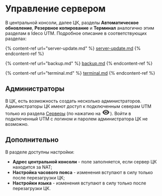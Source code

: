 # Управление сервером

В центральной консоли, далее ЦК, разделы **Автоматическое обновление**, **Резервное копирование** и **Терминал** аналогично этим разделам в Ideco UTM. Подробное описание в соответствующих разделах:

{% content-ref url="server-update.md" %}
[server-update.md](../server-update.md)
{% endcontent-ref %}

{% content-ref url="backup.md" %}
[backup.md](../backup.md)
{% endcontent-ref %}

{% content-ref url="terminal.md" %}
[terminal.md](../terminal.md)
{% endcontent-ref %}

## Администраторы

В ЦК, есть возможность создать несколько администраторов. Администраторы ЦК имеют доступ к подключенным северам UTM только из раздела [Серверы](central-console.md) (по нажатию на ![](../../../.gitbook/assets/eye-icon.png)). Войти в подключенный UTM с логином и паролем администратора ЦК не возможно.

## Дополнительно

В разделе доступны настройки:

* **Адрес центральной консоли** - поле заполняется, если сервер ЦК находится за NAT;
* **Настройка часового пояса** - изменения вступают в силу только после перезагрузки ЦК;
* **Настройки языка** - изменения вступают в силу только после перезагрузки ЦК.